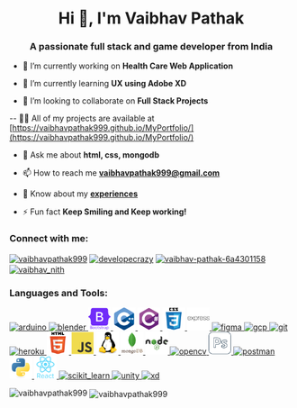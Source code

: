 <h1 align="center">Hi 👋, I'm Vaibhav Pathak</h1>
<h3 align="center">A passionate full stack and game developer from India</h3>

- 🔭 I’m currently working on **Health Care Web Application**

- 🌱 I’m currently learning **UX using Adobe XD**

- 👯 I’m looking to collaborate on **Full Stack Projects**

-- 👨‍💻 All of my projects are available at [https://vaibhavpathak999.github.io/MyPortfolio/](https://vaibhavpathak999.github.io/MyPortfolio/)

- 💬 Ask me about **html, css, mongodb**

- 📫 How to reach me **vaibhavpathak999@gmail.com**

- 📄 Know about my <a href="https://drive.google.com/file/d/150lXYUGZeoSleIaRgOZ6SUtNq0FYVT6Y/view?usp=sharing">**experiences**</a>

- ⚡ Fun fact **Keep Smiling and Keep working!**

<h3 align="left">Connect with me:</h3>
<p align="left">
<a href="https://codepen.io/vaibhavpathak999" target="blank"><img align="center" src="https://cdn.jsdelivr.net/npm/simple-icons@3.0.1/icons/codepen.svg" alt="vaibhavpathak999" height="30" width="40" /></a>
<a href="https://twitter.com/developecrazy" target="blank"><img align="center" src="https://cdn.jsdelivr.net/npm/simple-icons@3.0.1/icons/twitter.svg" alt="developecrazy" height="30" width="40" /></a>
<a href="https://linkedin.com/in/vaibhav-pathak-6a4301158" target="blank"><img align="center" src="https://cdn.jsdelivr.net/npm/simple-icons@3.0.1/icons/linkedin.svg" alt="vaibhav-pathak-6a4301158" height="30" width="40" /></a>
<a href="https://instagram.com/vaibhav_nith" target="blank"><img align="center" src="https://cdn.jsdelivr.net/npm/simple-icons@3.0.1/icons/instagram.svg" alt="vaibhav_nith" height="30" width="40" /></a>
</p>

<h3 align="left">Languages and Tools:</h3>
<p align="left"> <a href="https://www.arduino.cc/" target="_blank"> <img src="https://cdn.worldvectorlogo.com/logos/arduino-1.svg" alt="arduino" width="40" height="40"/> </a> <a href="https://www.blender.org/" target="_blank"> <img src="https://download.blender.org/branding/community/blender_community_badge_white.svg" alt="blender" width="40" height="40"/> </a> <a href="https://getbootstrap.com" target="_blank"> <img src="https://raw.githubusercontent.com/devicons/devicon/master/icons/bootstrap/bootstrap-plain-wordmark.svg" alt="bootstrap" width="40" height="40"/> </a> <a href="https://www.w3schools.com/cpp/" target="_blank"> <img src="https://raw.githubusercontent.com/devicons/devicon/master/icons/cplusplus/cplusplus-original.svg" alt="cplusplus" width="40" height="40"/> </a> <a href="https://www.w3schools.com/cs/" target="_blank"> <img src="https://raw.githubusercontent.com/devicons/devicon/master/icons/csharp/csharp-original.svg" alt="csharp" width="40" height="40"/> </a> <a href="https://www.w3schools.com/css/" target="_blank"> <img src="https://raw.githubusercontent.com/devicons/devicon/master/icons/css3/css3-original-wordmark.svg" alt="css3" width="40" height="40"/> </a> <a href="https://expressjs.com" target="_blank"> <img src="https://raw.githubusercontent.com/devicons/devicon/master/icons/express/express-original-wordmark.svg" alt="express" width="40" height="40"/> </a> <a href="https://www.figma.com/" target="_blank"> <img src="https://www.vectorlogo.zone/logos/figma/figma-icon.svg" alt="figma" width="40" height="40"/> </a> <a href="https://cloud.google.com" target="_blank"> <img src="https://www.vectorlogo.zone/logos/google_cloud/google_cloud-icon.svg" alt="gcp" width="40" height="40"/> </a> <a href="https://git-scm.com/" target="_blank"> <img src="https://www.vectorlogo.zone/logos/git-scm/git-scm-icon.svg" alt="git" width="40" height="40"/> </a> <a href="https://heroku.com" target="_blank"> <img src="https://www.vectorlogo.zone/logos/heroku/heroku-icon.svg" alt="heroku" width="40" height="40"/> </a> <a href="https://www.w3.org/html/" target="_blank"> <img src="https://raw.githubusercontent.com/devicons/devicon/master/icons/html5/html5-original-wordmark.svg" alt="html5" width="40" height="40"/> </a> <a href="https://developer.mozilla.org/en-US/docs/Web/JavaScript" target="_blank"> <img src="https://raw.githubusercontent.com/devicons/devicon/master/icons/javascript/javascript-original.svg" alt="javascript" width="40" height="40"/> </a> <a href="https://www.linux.org/" target="_blank"> <img src="https://raw.githubusercontent.com/devicons/devicon/master/icons/linux/linux-original.svg" alt="linux" width="40" height="40"/> </a> <a href="https://www.mongodb.com/" target="_blank"> <img src="https://raw.githubusercontent.com/devicons/devicon/master/icons/mongodb/mongodb-original-wordmark.svg" alt="mongodb" width="40" height="40"/> </a> <a href="https://nodejs.org" target="_blank"> <img src="https://raw.githubusercontent.com/devicons/devicon/master/icons/nodejs/nodejs-original-wordmark.svg" alt="nodejs" width="40" height="40"/> </a> <a href="https://opencv.org/" target="_blank"> <img src="https://www.vectorlogo.zone/logos/opencv/opencv-icon.svg" alt="opencv" width="40" height="40"/> </a> <a href="https://www.photoshop.com/en" target="_blank"> <img src="https://raw.githubusercontent.com/devicons/devicon/master/icons/photoshop/photoshop-line.svg" alt="photoshop" width="40" height="40"/> </a> <a href="https://postman.com" target="_blank"> <img src="https://www.vectorlogo.zone/logos/getpostman/getpostman-icon.svg" alt="postman" width="40" height="40"/> </a> <a href="https://www.python.org" target="_blank"> <img src="https://raw.githubusercontent.com/devicons/devicon/master/icons/python/python-original.svg" alt="python" width="40" height="40"/> </a> <a href="https://reactjs.org/" target="_blank"> <img src="https://raw.githubusercontent.com/devicons/devicon/master/icons/react/react-original-wordmark.svg" alt="react" width="40" height="40"/> </a> <a href="https://scikit-learn.org/" target="_blank"> <img src="https://upload.wikimedia.org/wikipedia/commons/0/05/Scikit_learn_logo_small.svg" alt="scikit_learn" width="40" height="40"/> </a> <a href="https://unity.com/" target="_blank"> <img src="https://www.vectorlogo.zone/logos/unity3d/unity3d-icon.svg" alt="unity" width="40" height="40"/> </a> <a href="https://www.adobe.com/products/xd.html" target="_blank"> <img src="https://cdn.worldvectorlogo.com/logos/adobe-xd.svg" alt="xd" width="40" height="40"/> </a> </p>

<p><img align="left" src="https://github-readme-stats.vercel.app/api/top-langs?username=vaibhavpathak999&show_icons=true&locale=en&layout=compact" alt="vaibhavpathak999" /></p>

<p>&nbsp;<img align="center" src="https://github-readme-stats.vercel.app/api?username=vaibhavpathak999&show_icons=true&locale=en" alt="vaibhavpathak999" /></p>

